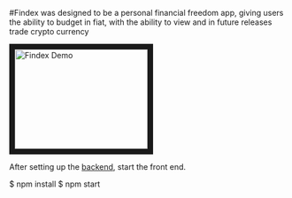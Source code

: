 
#Findex was designed to be a personal financial freedom app, giving users the ability to budget in fiat, with the ability to view and in future releases trade crypto currency







<a href="https://youtu.be/DlVj1qxiG9w" target="_blank"><img src="http://img.youtube.com/vi/DlVj1qxiG9w/0.jpg" 
alt="Findex Demo" width="240" height="180" border="10" /></a>



After setting up the <a href="https://github.com/adnapp/findex-backend">backend</a>, start the front end.

$ npm install
$ npm start

